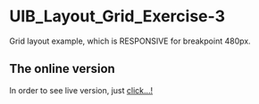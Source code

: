 # UIB_Layout_Grid_Exercise-3

Grid layout example, which is RESPONSIVE for breakpoint 480px.

## The online version

In order to see live version, just [click...!](https://hsnakk.github.io/UIB_Layout_Grid_Exercise-3/)
